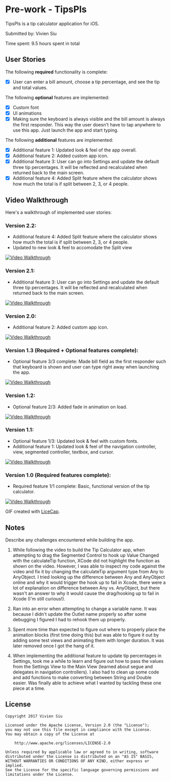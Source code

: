 # Pre-work - TipsPls

TipsPls is a tip calculator application for iOS.

Submitted by: Vivien Siu

Time spent: 9.5 hours spent in total

## User Stories

The following **required** functionality is complete:
* [X] User can enter a bill amount, choose a tip percentage, and see the tip and total values.

The following **optional** features are implemented:
* [X] Custom font
* [X] UI animations
* [X] Making sure the keyboard is always visible and the bill amount is always the first responder. This way the user doesn't have to tap anywhere to use this app. Just launch the app and start typing.

The following **additional** features are implemented:

- [X] Additional feature 1: Updated look & feel of the app overall.
- [X] Additional feature 2: Added custom app icon.
- [X] Additional feature 3: User can go into Settings and update the default three tip percentages.  It will be reflected and recalculated when returned back to the main screen.
- [X] Additional feature 4: Added Split feature where the calculator shows how much the total is if split between 2, 3, or 4 people.

## Video Walkthrough 

Here's a walkthrough of implemented user stories:

### Version 2.2:
- Additional feature 4: Added Split feature where the calculator shows how much the total is if split between 2, 3, or 4 people.
- Updated to new look & feel to accomodate the Split view

<a href="/Demo%20GIFs/TipsPls_Demo_v2.2_Split.gif" target="_blank"><img src='/Demo%20GIFs/TipsPls_Demo_v2.2_Split.gif' title='Video Walkthrough' width='' alt='Video Walkthrough' /></a>

### Version 2.1:
- Additional feature 3: User can go into Settings and update the default three tip percentages.  It will be reflected and recalculated when returned back to the main screen.

<a href="/Demo%20GIFs/TipsPls_Demo_v2.1_Settings.gif" target="_blank"><img src='/Demo%20GIFs/TipsPls_Demo_v2.1_Settings.gif' title='Video Walkthrough' width='' alt='Video Walkthrough' /></a>

### Version 2.0:
- Additional feature 2: Added custom app icon.

<a href="/Demo%20GIFs/TipsPls_Demo_v2.0_AppIcon.gif" target="_blank"><img src='/Demo%20GIFs/TipsPls_Demo_v2.0_AppIcon.gif' title='Video Walkthrough' width='' alt='Video Walkthrough' /></a>


### Version 1.3 (Required + Optional features complete):
- Optional feature 3/3 complete: Made bill field as the first responder such that keyboard is shown and user can type right away when launching the app.

<a href="/Demo%20GIFs/TipsPls_Demo_v1.3_FirstResponder.gif" target="_blank"><img src='/Demo%20GIFs/TipsPls_Demo_v1.3_FirstResponder.gif' title='Video Walkthrough' width='' alt='Video Walkthrough' /></a>

### Version 1.2:
- Optional feature 2/3: Added fade in animation on load.

<a href="/Demo%20GIFs/TipsPls_Demo_v1.2_AnimationOnLoad.gif" target="_blank"><img src='/Demo%20GIFs/TipsPls_Demo_v1.2_AnimationOnLoad.gif' title='Video Walkthrough' width='' alt='Video Walkthrough' /></a>


### Version 1.1:
- Optional feature 1/3: Updated look & feel with custom fonts.
- Additional feature 1: Updated look & feel of the navigation controller, view, segmented controller, textbox, and cursor.

<a href="/Demo%20GIFs/TipsPls_Demo_v1.1_UIUpdate.gif" target="_blank"><img src='/Demo%20GIFs/TipsPls_Demo_v1.1_UIUpdate.gif' title='Video Walkthrough' width='' alt='Video Walkthrough' /></a>

### Version 1.0 (Required features complete):
- Required feature 1/1 complete: Basic, functional version of the tip calculator.

<a href="/Demo%20GIFs/TipsPls_Demo_v1.0_Basic.gif" target="_blank"><img src='/Demo%20GIFs/TipsPls_Demo_v1.0_Basic.gif' title='Video Walkthrough' width='' alt='Video Walkthrough' /></a>

GIF created with [LiceCap](http://www.cockos.com/licecap/).

## Notes

Describe any challenges encountered while building the app.

1) While following the video to build the Tip Calculator app, when attempting to drag the Segmented Control to hook up Value Changed with the calculateTip function, XCode did not highlight the function as shown on the video.  However, I was able to inspect my code against the video and fix it by changing the calculateTip argument type from Any to AnyObject.  I tried looking up the difference between Any and AnyObject online and why it would trigger the hook up to fail in Xcode, there were a lot of explanation on difference between Any vs. AnyObject, but there wasn't an answer to why it would cause the drag/hooking up to fail in Xcode (I'm still curious!).

2) Ran into an error when attempting to change a variable name.  It was because I didn't update the Outlet name properly so after some debugging I figured I had to rehook them up properly.

3) Spent more time than expected to figure out where to properly place the animation blocks (first time doing this) but was able to figure it out by adding some test views and animating them with longer duration.  It was later removed once I got the hang of it.

4) When implementing the additional feature to update tip percentages in Settings, took me a while to learn and figure out how to pass the values from the Settings View to the Main View (learned about segue and delegates in navigation controllers).  I also had to clean up some code and add functions to make converting between String and Double easier.  Was finally able to achieve what I wanted by tackling these one piece at a time.

## License

    Copyright 2017 Vivien Siu

    Licensed under the Apache License, Version 2.0 (the "License");
    you may not use this file except in compliance with the License.
    You may obtain a copy of the License at

        http://www.apache.org/licenses/LICENSE-2.0

    Unless required by applicable law or agreed to in writing, software
    distributed under the License is distributed on an "AS IS" BASIS,
    WITHOUT WARRANTIES OR CONDITIONS OF ANY KIND, either express or implied.
    See the License for the specific language governing permissions and
    limitations under the License.